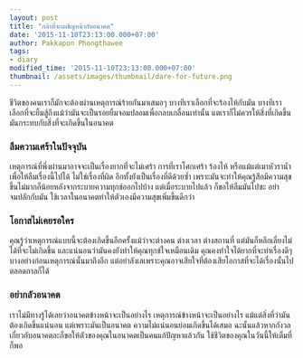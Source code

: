 ```yaml
---
layout: post
title: "กล้าที่จะเผชิญหน้ากับอนาคต"
date: '2015-11-10T23:13:00.000+07:00'
author: Pakkapon Phongthawee
tags:
- diary
modified_time: '2015-11-10T23:13:00.000+07:00'
thumbnail: /assets/images/thumbnail/dare-for-future.png
---
```

ชีวิตของคนเราก็มักจะต้องผ่านเหตุการณ์ร้ายกันมาเสมอๆ บางทีเราเลือกที่จะร้องไห้กับมัน บางทีเราเลือกที่จะยิ้มสู้ถึงแม้ว่ามันจะเป็นรอยยิ้มจอมปลอมเพื่อกลบเกลื่อนเท่านั้น แตเราก็ไม่ควรให้สิ่งที่เกิดขึ้นมันกระทบกับสิ่งที่จะเกิดขึ้นในอนาคต

### ลืมความเศร้าในปัจจุบัน

เหตุการณ์ที่พึ่งผ่านมาอาจจะเป็นเรื่องยากที่จะไม่เศร้า การที่เราโศกเศร้า ร้องไห้ หรือแม้แต่เมาหัวราน้ำเพื่อให้ลืมเรื่องนี้ไปได้ ไม่ใช่เรื่องที่ผิด อีกทั้งยังเป็นเรื่องที่ดีด้วยซ้ำ เพราะมันจะทำให้คุณรู้สึกมีความสุขขึ้นไม่มากก็น้อยหลังจากระบายความทุกข์ออกไปบ้าง แต่เมื่อระบายไปแล้ว ก็ขอให้ลืมมันไปซะ อย่าจมปลักกับมัน ใช้เวลาในอนาคตทำให้ตัวเองมีความสุขเพิ่มขึ้นดีกว่า

### โอกาสไม่เคยรอใคร

คุณรู้ว่าเหตุการณ์แบบนี้จะต้องเกิดขึ้นอีกครั้งแม้ว่าจะต่างคน ต่างเวลา ต่างสถานที่ แต่มันก็หลีกเลี่ยงไม่ได้ที่จะไม่เกิดขึ้น และแน่นอนว่ามันคงยังทำให้คุณทุกข์ใจเหมือนเดิม คุณคงทำใจได้ยากที่จะทำเรื่องดีๆบางอย่างก่อนเหตุการณ์นั้นมาถึงอีก แต่อย่าลังเลเพราะคุณอาจเสียใจที่ต้องเสียโอกาสที่จะได้เรื่องนั้นไปตลอดกาลก็ได้

### อย่ากลัวอนาคต

เราไม่มีทางรู้ได้เลยว่าอนาคตข้างหน้าจะเป็นอย่างไร เหตุการณ์ข้างหน้าจะเป็นอย่างไร แม้แต่สิ่งที่ว่ามันต้องเกิดขึ้นแน่นอน แต่เพราะมันเป็นอนาคต ความไม่แน่นอนย่อมเกิดขึ้นได้เสมอ ฉะนั้นแล้วหากกังวลเกี่ยวกับอนาคตละก็ขอให้ตัวของคุณในอนาคตเป็นคนแก้ปัญหาแล้วกัน ใช้ชีวิตของคุณในวันนี้ให้เต็มที่ก็พอ
